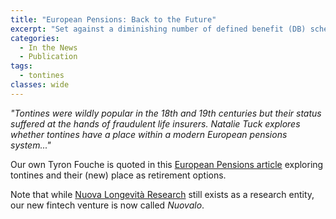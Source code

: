 ```yaml
---
title: "European Pensions: Back to the Future"
excerpt: "Set against a diminishing number of defined benefit (DB) schemes in Europe, tontines are being 'seriously re-examined to see if they could have a role to play as a new retirement product'"
categories:
  - In the News
  - Publication
tags:
  - tontines
classes: wide
---
```


*"Tontines were wildly popular in the 18th and 19th centuries but their status suffered at the hands of fraudulent life insurers. Natalie Tuck explores whether tontines have a place within a modern European pensions system..."*  
  
Our own Tyron Fouche is quoted in this [European Pensions article](https://www.europeanpensions.net/ep/images/Q4_EP_Tontines_feature.pdf) exploring tontines and their (new) place as retirement options.  

Note that while [Nuova Longevità Research](https://www.nuovalongevita.com) still exists as a research entity, our new fintech venture is now called *Nuovalo*.  
